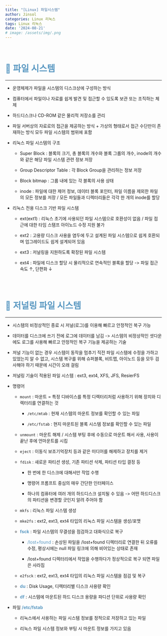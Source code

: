 ```yaml
---
title: "[Linux] 파일시스템"
author: Jinsol
categories: Linux 리눅스
tags: Linux 리눅스
date: '2024-08-21'
# image: /assets/img/.png
---
```


<br>

# <span style="color:#5B99C2">🐧 파일 시스템</span>
<hr>

- 운영체제가 파일을 시스템의 디스크상에 구성하는 방식

- 컴퓨터에서 파일이나 자료를 쉽게 발견 및 접근할 수 있도록 보관 또는 조직하는 체제

- 하드디스크나 CD-ROM 같은 물리적 저장소를 관리

- 파일 서버상의 자료로의 접근을 제공하는 방식 + 가상의 형태로서 접근 수단만이 존재하는 방식 모두 파일 시스템의 범위에 포함

- 리눅스 파일 시스템의 구조

  - Super Block : 블록의 크기, 총 블록의 개수와 블록 그룹의 개수, inode의 개수와 같은 해당 파일 시스템 관련 정보 저장
  
  - Group Descriptor Table : 각 Block Group을 관리하는 정보 저장
  
  - Block bitmap : 그룹 내에 있는 각 블록의 사용 상태
  
  - inode : 파일에 대한 제어 정보, 데이터 블록 포인터, 파일 이름을 제외한 파일의 모든 정보를 저장 / 모든 파일들과 디렉터리들은 각각 한 개의 inode를 할당

- 리눅스 전용 디스크 기반 파일 시스템
  
  - ext(ext1) : 리눅스 초기에 사용되던 파일 시스템으로 호환성이 없음 / 파일 접근에 대한 타임 스탬프 아이노드 수정 지원 불가
  
  - ext2 : 고용량 디스크 사용을 염두에 두고 설계된 파일 시스템으로 쉽게 호환되며 업그레이드도 쉽게 설계되어 있음
  
  - ext3 : 저널링을 지원하도록 확장된 파일 시스템
  
  - ext4 : 파일에 디스크 할당 시 물리적으로 연속적인 블록을 할당 -> 파일 접근 속도 ↑, 단편화 ↓

<br>
<br>

# <span style="color:#5B99C2">🐧 저널링 파일 시스템</span>
<hr>

- 시스템의 비정상적인 종료 시 저널(로그)를 이용해 빠르고 안정적인 복구 가능

- 데이터를 디스크에 쓰기 전에 로그에 데이터를 남김 -> 시스템의 비정상적인 셧다운에도 로그를 사용해 빠르고 안정적인 복구 기능을 제공하는 기술

- 저널 기능이 없는 경우 시스템이 동작을 멈추기 직전 파일 시스템에 수정을 가하고 있었는지 알 수 없고, 시스템 복구를 위해 슈퍼블록, 비트맵, 아이노드 등을 모두 검사해야 하기 때문에 시간이 오래 걸림

- 저널링 기술이 적용된 파일 시스템 : ext3, ext4, XFS, JFS, ResierFS

- 명령어

  - `mount` : 마운트 = 특정 디바이스를 특정 디렉터리처럼 사용하기 위해 장치와 디렉터리를 연결하는 것
    
    - `/etc/mtab` : 현재 시스템의 마운트 정보를 확인할 수 있는 파일
    
    - `/etc/fstab` : 현지 마운트된 블록 시스템 정보를 확인할 수 있는 파일
  
  - `unmount` : 마운트 해제 / 시스템 부팅 후에 수동으로 마운트 해서 사용, 사용이 끝난 후에 언마운트를 시킴
  
  - `eject` : 이동식 보조기억장치 등과 같은 미디어를 해제하고 장치를 제거
  
  - `fdisk` : 새로운 파티션 생성, 기존 파티션 삭제, 파티션 타입 결정 등
  
    - 한 번에 한 디스크에 대해서만 작업 수행
  
    - 명령어 프롬프트 중심의 매우 간단한 인터페이스
  
    - 하나의 컴퓨터에 여러 개의 하드디스크 설치될 수 있음 -> 어떤 하드디스크의 파티션을 변경할 굿인지 알려 주어야 함
 
  - `mkfs` : 리눅스 파일 시스템 생성
 
  - `mke2fs` : ext2, ext3, ext4 타입의 리눅스 파일 시스템을 생성/포맷
  
  - <span style="color:#5B99C2">**fsck**</span> : 파일 시스템의 무결성을 점검하고 대화식으로 복구
  
    - <span style="color:#5B99C2">/lost+found</span> : 손상된 파일을 /lost+found 디렉터리로 연결한 뒤 오류를 수정, 평상시에는 null 파일 링크에 의해 비어있는 상태로 존재
  
    - /lost+found 디렉터리에서 작업을 수행하다가 정상적으로 복구 되면 파일은 사라짐
  
  - `e2fsck` : ext2, ext3, ext4 타입의 리눅스 파일 시스템을 점검 및 복구
  
  - <span style="color:#5B99C2">**du**</span> : Disk Usage, 디렉터리별 디스크 사용량 확인
  
  - <span style="color:#5B99C2">**df**</span> : 시스템에 마운트된 하드 디스크 용량을 파디션 단위로 사용량 확인

- 파일 <span style="color:#5B99C2">**/etc/fstab**</span>

  - 리눅스에서 사용하는 파일 시스템 정보를 정적으로 저장하고 있는 파일

  - 리눅스 파일 시스템 정보와 부팅 시 마운트 정보를 가지고 있음
